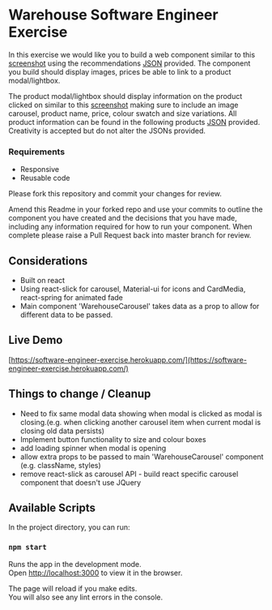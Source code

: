# Warehouse Software Engineer Exercise

In this exercise we would like you to build a web component similar to this [screenshot](recommendations-screenshot.png) using the recommendations [JSON](data/recommendations.json) provided. The component you build should display images, prices be able to link to a product modal/lightbox.

The product modal/lightbox should display information on the product clicked on similar to this [screenshot](product-modal-screenshot.png) making sure to include an image carousel, product name, price, colour swatch and size variations. All product information can be found in the following products [JSON](data/product.json) provided. Creativity is accepted but do not alter the JSONs provided.

### Requirements
* Responsive
* Reusable code

Please fork this repository and commit your changes for review.

Amend this Readme in your forked repo and use your commits to outline the component you have created and the decisions that you have made, including any information required for how to run your component. When complete please raise a Pull Request back into master branch for review.

## Considerations

- Built on react
- Using react-slick for carousel, Material-ui for icons and CardMedia, react-spring for animated fade
- Main component 'WarehouseCarousel' takes data as a prop to allow for different data to be passed.

## Live Demo
[https://software-engineer-exercise.herokuapp.com/](https://software-engineer-exercise.herokuapp.com/)

## Things to change / Cleanup

- Need to fix same modal data showing when modal is clicked as modal is closing.(e.g. when clicking another carousel item when current modal is closing old data persists)
- Implement button functionality to size and colour boxes
- add loading spinner when modal is opening 
- allow extra props to be passed to main 'WarehouseCarousel' component (e.g. className, styles)
- remove react-slick as carousel API - build react specific carousel component that doesn't use JQuery

## Available Scripts

In the project directory, you can run:

### `npm start`

Runs the app in the development mode.<br />
Open [http://localhost:3000](http://localhost:3000) to view it in the browser.

The page will reload if you make edits.<br />
You will also see any lint errors in the console.